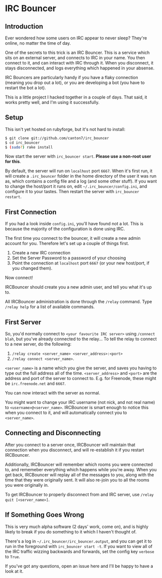 IRC Bouncer
===========

Introduction
------------

Ever wondered how some users on IRC appear to never sleep?
They're online, no matter the time of day.

One of the secrets to this trick is an IRC Bouncer.
This is a service which sits on an external server, and connects to IRC in your name.
You then connect to it, and can interact with IRC through it.
When you disconnect, it stays disconnected, and logs everything which happened in your absense.

IRC Bouncers are particularly handy if you have a flaky connection (meaning you drop out a lot), or you are developing a bot (you have to restart the bot a lot).

This is a little project I hacked together in a couple of days.
That said, it works pretty well, and I'm using it successfully.

Setup
-----

This isn't yet hosted on rubyforge, but it's not hard to install:

```bash
$ git clone git://github.com/canton7/irc_bouncer
$ cd irc_bouncer
$ (sudo?) rake install
```

Now start the server with `irc_bouncer start`.
**Please use a non-root user for this**.

By default, the server will run on `localhost` port `6667`.
When it's first run, it will create a `.irc_bouncer` folder in the home directory of the user it was run as, which contains a config file and a log (and some other stuff).
If you want to change the host/port it runs on, edit `~/.irc_bouncer/config.ini`, and configure it to your tastes.
Then restart the server with `irc_bouncer restart`.

First Connection
----------------

If you had a look inside `config.ini`, you'll have found not a lot.
This is because the majority of the configuration is done using IRC.

The first time you connect to the bouncer, it will create a new admin account for you.
Therefore let's set up a couple of things first.

1. Create a new IRC connection
1. Set the Server Password to a password of your choosing
1. Point the connection at `localhost` port `6667` (or your new host/port, if you changed them).

Now connect!

IRCBouncer should create you a new admin user, and tell you what it's up to.

All IRCBouncer administration is done through the `/relay` command.
Type `/relay help` for a list of available commands.

First Server
------------

So, you'd normally connect to `<your favourite IRC server>` using `/connect blah`, but you've already connected to the relay...
To tell the relay to connect to a new server, do the following:

1. `/relay create <server_name> <server_address>:<port>`
1. `/relay connect <server_name>`.

`<server_name>` is a name which you give the server, and saves you having to type out the full address all of the time.
`<server_address>` and `<port>` are the address and port of the server to connect to.
E.g. for Freenode, these might be `irc.freenode.net` and `6667`.

You can now interact with the server as normal.

You might want to change your IRC username (not nick, and not real name) to `<username>@<server_name>`.
IRCBouncer is smart enough to notice this when you connect to it, and will automatically connect you to `<server_name>`.

Connecting and Disconnecting
----------------------------

After you connect to a server once, IRCBouncer will maintain that connection when you disconnect, and will re-establish it if you restart IRCBouncer.

Additionally, IRCBouncer will remember which rooms you were connected to, and rememeber everything which happens while you're away.
When you get back, IRCBouncer will replay all of the messages to you, along with the time that they were originally sent.
It will also re-join you to all the rooms you were originally in.

To get IRCBouncer to properly disconnect from and IRC server, use `/relay quit [<server_name>]`.

If Something Goes Wrong
-----------------------

This is very much alpha software (2 days' work, come on), and is highly likely to break if you do something to it which I haven't thought of.

There's a log in `~/.irc_bouncer/irc_bouncer.output`, and you can get it to run in the foreground with `irc_bouncer start -t`.
If you want to view all of the IRC traffic wizzing backwards and forwards, set the config key `verbose` to `True`.

If you've got any questions, open an issue here and I'll be happy to have a look at it.